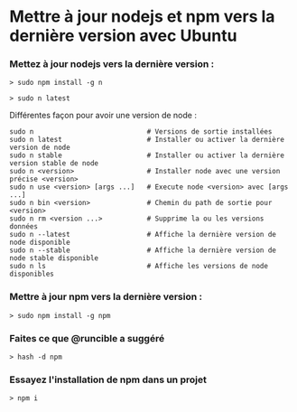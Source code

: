 # Mettre à jour nodejs et npm vers la dernière version avec Ubuntu

### Mettez à jour nodejs vers la dernière version :

    > sudo npm install -g n

    > sudo n latest
    
Différentes façon pour avoir une version de node :

    sudo n                            # Versions de sortie installées
    sudo n latest                     # Installer ou activer la dernière version de node
    sudo n stable                     # Installer ou activer la dernière version stable de node
    sudo n <version>                  # Installer node avec une version précise <version>
    sudo n use <version> [args ...]   # Execute node <version> avec [args ...]
    sudo n bin <version>              # Chemin du path de sortie pour <version>
    sudo n rm <version ...>           # Supprime la ou les versions données
    sudo n --latest                   # Affiche la dernière version de node disponible
    sudo n --stable                   # Affiche la dernière version de node stable disponible
    sudo n ls                         # Affiche les versions de node disponibles

### Mettre à jour npm vers la dernière version :

    > sudo npm install -g npm

### Faites ce que @runcible a suggéré

    > hash -d npm

### Essayez l'installation de npm dans un projet

    > npm i
